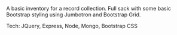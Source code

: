 A basic inventory for a record collection. Full sack with some basic Bootstrap styling using Jumbotron and Bootstrap Grid.

Tech: JQuery, Express, Node, Mongo, Bootstrap CSS
